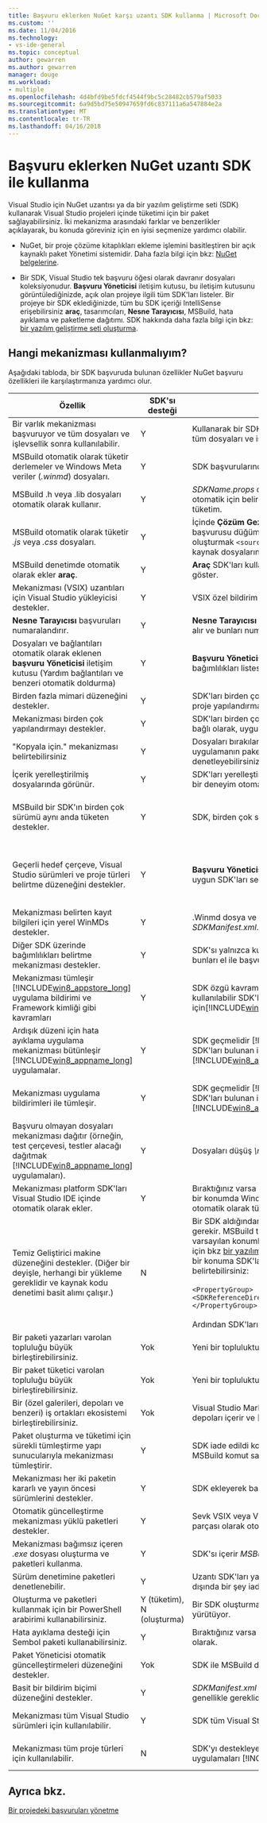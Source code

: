 ```yaml
---
title: Başvuru eklerken NuGet karşı uzantı SDK kullanma | Microsoft Docs
ms.custom: ''
ms.date: 11/04/2016
ms.technology:
- vs-ide-general
ms.topic: conceptual
author: gewarren
ms.author: gewarren
manager: douge
ms.workload:
- multiple
ms.openlocfilehash: 4d4bfd9be5fdcf4544f9bc5c28482cb579af5033
ms.sourcegitcommit: 6a9d5bd75e50947659fd6c837111a6a547884e2a
ms.translationtype: MT
ms.contentlocale: tr-TR
ms.lasthandoff: 04/16/2018
---
```

# <a name="adding-references-using-nuget-versus-an-extension-sdk"></a>Başvuru eklerken NuGet uzantı SDK ile kullanma

Visual Studio için NuGet uzantısı ya da bir yazılım geliştirme seti (SDK) kullanarak Visual Studio projeleri içinde tüketimi için bir paket sağlayabilirsiniz. İki mekanizma arasındaki farklar ve benzerlikler açıklayarak, bu konuda göreviniz için en iyisi seçmenize yardımcı olabilir.

- NuGet, bir proje çözüme kitaplıkları ekleme işlemini basitleştiren bir açık kaynaklı paket Yönetimi sistemidir. Daha fazla bilgi için bkz: [NuGet belgelerine](/nuget).

- Bir SDK, Visual Studio tek başvuru öğesi olarak davranır dosyaları koleksiyonudur. **Başvuru Yöneticisi** iletişim kutusu, bu iletişim kutusunu görüntülediğinizde, açık olan projeye ilgili tüm SDK'ları listeler. Bir projeye bir SDK eklediğinizde, tüm bu SDK içeriği IntelliSense erişebilirsiniz **araç**, tasarımcıları, **Nesne Tarayıcısı**, MSBuild, hata ayıklama ve paketleme dağıtımı. SDK hakkında daha fazla bilgi için bkz: [bir yazılım geliştirme seti oluşturma](../extensibility/creating-a-software-development-kit.md).

## <a name="which-mechanism-should-i-use"></a>Hangi mekanizması kullanmalıyım?

Aşağıdaki tabloda, bir SDK başvuruda bulunan özellikler NuGet başvuru özellikleri ile karşılaştırmanıza yardımcı olur.

|Özellik|SDK'sı desteği|SDK notları|NuGet desteği|NuGet Notlar|
|-------------|-----------------|---------------|-------------------|-----------------|
|Bir varlık mekanizması başvuruyor ve tüm dosyaları ve işlevsellik sonra kullanılabilir.|Y|Kullanarak bir SDK'sı ekleme **başvuru Yöneticisi** iletişim kutusunda, tüm dosyaları ve işlevselliği geliştirme iş akışı sırasında kullanılabilir.|Y||
|MSBuild otomatik olarak tüketir derlemeler ve Windows Meta veriler (*.winmd*) dosyaları.|Y|SDK başvurularında derleyiciye otomatik olarak geçirilir.|Y||
|MSBuild .h veya .lib dosyaları otomatik olarak kullanır.|Y|*SDKName.props* dosya söyler Visual Studio Visual C++ dizin ve otomatik için belirli bir benzeri nasıl ayarlanacağını *.h* veya *.lib* dosya tüketim.|N||
|MSBuild otomatik olarak tüketir *.js* veya *.css* dosyaları.|Y|İçinde **Çözüm Gezgini**, tek tek göstermek için JavaScript SDK'sı başvurusu düğümünü genişletin *.js* veya *.css* dosyaları ve ardından oluşturmak `<source include/>` sürükleyerek etiketleri Bu dosyaları kaynak dosyalarına. SDK, F5 ve otomatik paketi Kurulum destekler.|Y||
|MSBuild denetimde otomatik olarak ekler **araç**.|Y|**Araç** SDK'ları kullanabilir ve belirttiğiniz sekmeleri denetimlerini göster.|N||
|Mekanizması (VSIX) uzantıları için Visual Studio yükleyicisi destekler.|Y|VSIX özel bildirim ve SDK paketleri oluşturmak için mantığı vardır|Y|VSIX başka bir Kurulum programı'katıştırılabilir.|
|**Nesne Tarayıcısı** başvuruları numaralandırır.|Y|**Nesne Tarayıcısı** otomatik olarak SDK'ları içinde başvuruları listesini alır ve bunları numaralandırır.|N||
|Dosyaları ve bağlantıları otomatik olarak eklenen **başvuru Yöneticisi** iletişim kutusu (Yardım bağlantıları ve benzeri otomatik doldurma)|Y|**Başvuru Yöneticisi** iletişim kutusu Yardım bağlantıları ve SDK bağımlılıkları listesi birlikte SDK'ları, otomatik olarak numaralandırır.|N|NuGet sağlar, kendi **NuGet paketlerini Yönet** iletişim kutusu.|
|Birden fazla mimari düzeneğini destekler.|Y|SDK'ları birden çok yapılandırmayı gönderebilirsiniz. MSBuild her proje yapılandırması için uygun dosyaları kullanır.|N||
|Mekanizması birden çok yapılandırmayı destekler.|Y|SDK'ları birden çok yapılandırmayı gönderebilirsiniz. Proje mimarisine bağlı olarak, uygun dosyaları her proje mimari MSBuild tüketir.|N||
|"Kopyala için." mekanizması belirtebilirsiniz|Y|Dosyaları bırakılan bağlı olarak *\redist* veya *\designtime* klasörü, alıcı uygulamanın pakete kopyalamak için hangi dosyaların denetleyebilirsiniz.|N|Paket bildirimi kopyalamak için hangi dosyaların bildirin.|
|İçerik yerelleştirilmiş dosyalarında görünür.|Y|SDK'ları yerelleştirilmiş XML belgelerini daha iyi tasarım zamanı için bir deneyim otomatik olarak eklenir.|N||
|MSBuild bir SDK'ın birden çok sürümü aynı anda tüketen destekler.|Y|SDK, birden çok sürümü aynı anda tüketen destekler.|N|Bu başvuruda değil. Projenizdeki NuGet dosyaların birden fazla sürümünü aynı anda sahip olamaz.|
|Geçerli hedef çerçeve, Visual Studio sürümleri ve proje türleri belirtme düzeneğini destekler.|Y|**Başvuru Yöneticisi** iletişim kutusu ve **araç** kullanıcıları daha kolay uygun SDK'ları seçebilmeleri projesi için geçerli SDK göster.|Y (kısmi)|Pivot hedef çerçevedir. Hiçbir kullanıcı arabiriminde filtreleme yoktur. Yükleme sırasında bir hata döndürebilir.|
|Mekanizması belirten kayıt bilgileri için yerel WinMDs destekler.|Y|.Winmd dosya ve .dll dosyasına arasındaki bağıntıyı belirtebilirsiniz *SDKManifest.xml*.|N||
|Diğer SDK üzerinde bağımlılıkları belirtme mekanizması destekler.|Y|SDK'sı yalnızca kullanıcıyı uyarır; Kullanıcı hala bunları yüklemeniz ve bunları el ile başvuru gerekir.|Y|NuGet bunları otomatik olarak çeker; kullanıcı bildirimi değil.|
|Mekanizması tümleşir [!INCLUDE[win8_appstore_long](../debugger/includes/win8_appstore_long_md.md)] uygulama bildirimi ve Framework kimliği gibi kavramları|Y|SDK özgü kavramları geçmelidir [!INCLUDE[win8_appstore_short](../ide/includes/win8_appstore_short_md.md)] kullanılabilir SDK'ları ile paketleme ve F5'ın düzgün çalışması için[!INCLUDE[win8_appstore_short](../ide/includes/win8_appstore_short_md.md)].|N||
|Ardışık düzeni için hata ayıklama uygulama mekanizması bütünleşir [!INCLUDE[win8_appname_long](../debugger/includes/win8_appname_long_md.md)] uygulamalar.|Y|SDK geçmelidir [!INCLUDE[win8_appstore_short](../ide/includes/win8_appstore_short_md.md)]-belirli kavramları SDK'ları bulunan ile paketleme ve F5'ın düzgün çalışması için [!INCLUDE[win8_appstore_short](../ide/includes/win8_appstore_short_md.md)].|Y|NuGet içerik projenin bir parçası haline gelir. Herhangi bir F5 ayrıcalık gereklidir.|
|Mekanizması uygulama bildirimleri ile tümleşir.|Y|SDK geçmelidir [!INCLUDE[win8_appstore_short](../ide/includes/win8_appstore_short_md.md)]-belirli kavramları SDK'ları bulunan ile paketleme ve F5'ın düzgün çalışması için [!INCLUDE[win8_appstore_short](../ide/includes/win8_appstore_short_md.md)].|Y|NuGet içerik projenin bir parçası haline gelir. Herhangi bir F5 ayrıcalık gereklidir.|
|Başvuru olmayan dosyaları mekanizması dağıtır (örneğin, test çerçevesi, testler alacağı dağıtmak [!INCLUDE[win8_appname_long](../debugger/includes/win8_appname_long_md.md)] uygulamaları).|Y|Dosyaları düşüş *\redist* klasörü, dosyaları otomatik olarak dağıtılır.|Y||
|Mekanizması platform SDK'ları Visual Studio IDE içinde otomatik olarak ekler.|Y|Bıraktığınız varsa [!INCLUDE[win8](../debugger/includes/win8_md.md)] SDK veya belirli bir düzende belirli bir konumda Windows Phone SDK'sı SDK ile Visual Studio özellikleri otomatik olarak tümleşiktir.|N||
|Temiz Geliştirici makine düzeneğini destekler. (Diğer bir deyişle, herhangi bir yükleme gereklidir ve kaynak kodu denetimi basit alımı çalışır.)|N|Bir SDK aldığından, çözümünüz ve SDK ayrı olarak işaretlemeniz gerekir. MSBuild tekrarlanan SDK'ları iki kayıt defteri olmayan varsayılan konumlardan SDK'sındaki kontrol edebilirsiniz (Ayrıntılar için bkz [bir yazılım geliştirme seti oluşturma](../extensibility/creating-a-software-development-kit.md)). Alternatif olarak, özel bir konuma SDK'lar oluşuyorsa proje dosyasında aşağıdaki kodu belirtebilirsiniz:<br /><br /> `<PropertyGroup>    <SDKReferenceDirectoryRoot>C:\MySDKs</SDKReferenceDirectoryRoot>   </PropertyGroup>`<br /><br /> Ardından SDK'ları bu konuma denetleyin.|Y|Çözüm denetleyebilir ve Visual Studio hemen tanır ve dosyalar üzerinde çalışır.|
|Bir paketi yazarları varolan topluluğu büyük birleştirebilirsiniz.|Yok|Yeni bir topluluktur.|Y||
|Bir paket tüketici varolan topluluğu büyük birleştirebilirsiniz.|Yok|Yeni bir topluluktur.|Y||
|Bir (özel galerileri, depoları ve benzeri) iş ortakları ekosistemi birleştirebilirsiniz.|Yok|Visual Studio Market'te, Microsoft Download Center, kullanılabilir depoları içerir ve [!INCLUDE[win8_appstore_long](../debugger/includes/win8_appstore_long_md.md)].|Y||
|Paket oluşturma ve tüketimi için sürekli tümleştirme yapı sunucularıyla mekanizması tümleştirir.|Y|SDK iade edildi konumu (SDKReferenceDirectoryRoot özelliği) için MSBuild komut satırında geçmesi gerekir.|Y||
|Mekanizması her iki paketin kararlı ve yayın öncesi sürümlerini destekler.|Y|SDK ekleyerek başvuruları birden çok sürümü destekler.|Y||
|Otomatik güncelleştirme mekanizması yüklü paketleri destekler.|Y|Sevk VSIX veya Visual Studio Otomatik Güncelleştirmeler'in bir parçası olarak otomatik bildirimler SDK sağlar.|Y||
|Mekanizması bağımsız içeren *.exe* dosyası oluşturma ve paketleri kullanma.|Y|SDK'sı içerir *MSBuild.exe*.|Y||
|Sürüm denetimine paketleri denetlenebilir.|Y|Uzantı SDK'ları yapılmayacağını anlamına gelir Belgeler düğümü dışında bir şey iade edilemez. Uzantı SDK boyutu büyük olabilir.|Y||
|Oluşturma ve paketleri kullanmak için bir PowerShell arabirimi kullanabilirsiniz.|Y (tüketim), N (oluşturma)|Bir SDK oluşturmak için hiçbir araç. Tüketim MSBuild komut satırında yürütüyor.|Y||
|Hata ayıklama desteği için Sembol paketi kullanabilirsiniz.|Y|Bıraktığınız varsa *.pdb* SDK dosyalarında dosyaları toplanma otomatik olarak.|Y||
|Paket Yöneticisi otomatik güncelleştirmeleri düzeneğini destekler.|Yok|SDK ile MSBuild düzenlendi.|Y||
|Basit bir bildirim biçimi düzeneğini destekler.|Y|*SDKManifest.xml* birçok öznitelikleri destekler, ancak küçük bir alt genellikle gereklidir.|Y||
|Mekanizması tüm Visual Studio sürümleri için kullanılabilir.|Y|SDK tüm Visual Studio sürümlerini destekler.|Y|NuGet tüm Visual Studio sürümlerini destekler.|
|Mekanizması tüm proje türleri için kullanılabilir.|N|SDK'yı destekleyen [!INCLUDE[win8_appname_long](../debugger/includes/win8_appname_long_md.md)] başlayarak uygulamaları [!INCLUDE[vs_dev11_long](../data-tools/includes/vs_dev11_long_md.md)].|N|İzin verilen projelerinin listesini gözden geçirebilirsiniz.|

## <a name="see-also"></a>Ayrıca bkz.

[Bir projedeki başvuruları yönetme](../ide/managing-references-in-a-project.md)